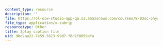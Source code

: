 ```yaml
---
content_type: resource
description: ''
file: https://ol-ocw-studio-app-qa.s3.amazonaws.com/courses/8-03sc-physics-iii-vibrations-and-waves-fall-2016/9bd2aa227e59562399d7f6d2f8659efa_b1eKhyC9TTo.vtt
file_type: application/x-subrip
resourcetype: Other
title: 3play caption file
uid: 9bd2aa22-7e59-5623-99d7-f6d2f8659efa
---
```

